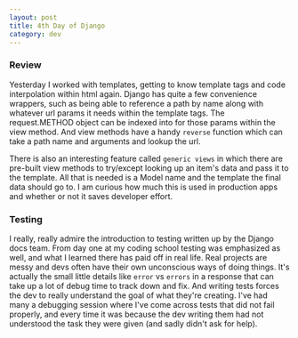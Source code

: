 ```yaml
---
layout: post
title: 4th Day of Django
category: dev
---
```


### Review
Yesterday I worked with templates, getting to know template tags and code interpolation within html again. Django has quite a few convenience wrappers, such as being able to reference a path by name along with whatever url params it needs within the template tags. The request.METHOD object can be indexed into for those params within the view method. And view methods have a handy `reverse` function which can take a path name and arguments and lookup the url.

There is also an interesting feature called `generic views` in which there are pre-built view methods to try/except looking up an item's data and pass it to the template. All that is needed is a Model name and the template the final data should go to. I am curious how much this is used in production apps and whether or not it saves developer effort.

### Testing
I really, really admire the introduction to testing written up by the Django docs team. From day one at my coding school testing was emphasized as well, and what I learned there has paid off in real life. Real projects are messy and devs often have their own unconscious ways of doing things. It's actually the small little details like `error` vs `errors` in a response that can take up a lot of debug time to track down and fix. And writing tests forces the dev to really understand the goal of what they're creating. I've had many a debugging session where I've come across tests that did not fail properly, and every time it was because the dev writing them had not understood the task they were given (and sadly didn't ask for help).


